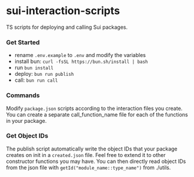 # sui-interaction-scripts
TS scripts for deploying and calling Sui packages.

### Get Started
- rename `.env.example` to `.env` and modify the variables
- install bun: `curl -fsSL https://bun.sh/install | bash`
- run `bun install`
- deploy: `bun run publish`
- call: `bun run call`

### Commands
Modify `package.json` scripts according to the interaction files you create.
You can create a separate call_function_name file for each of the functions in your package.

### Get Object IDs
The publish script automatically write the object IDs that your package creates on init in a `created.json` file. Feel free to extend it to other constructor functions you may have.
You can then directly read object IDs from the json file with `getId("module_name::type_name")` from ./utils.